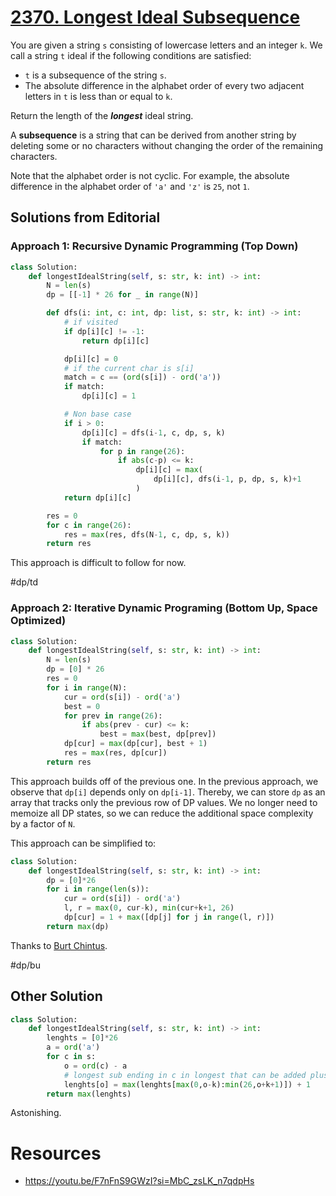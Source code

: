 # [2370. Longest Ideal Subsequence](https://leetcode.com/problems/longest-ideal-subsequence/description/?envType=daily-question&envId=2024-04-25)

You are given a string `s` consisting of lowercase letters and an integer `k`. We call a string `t` ideal if the following conditions are satisfied:

- `t` is a subsequence of the string `s`.
- The absolute difference in the alphabet order of every two adjacent letters in `t` is less than or equal to `k`.

Return the length of the ***longest*** ideal string.

A **subsequence** is a string that can be derived from another string by deleting some or no characters without changing the order of the remaining characters.

Note that the alphabet order is not cyclic. For example, the absolute difference in the alphabet order of `'a'` and `'z'` is `25`, not `1`.

## Solutions from Editorial

### Approach 1: Recursive Dynamic Programming (Top Down)

```python
class Solution:
	def longestIdealString(self, s: str, k: int) -> int:
		N = len(s)
		dp = [[-1] * 26 for _ in range(N)]

		def dfs(i: int, c: int, dp: list, s: str, k: int) -> int:
			# if visited
			if dp[i][c] != -1:
				return dp[i][c]

			dp[i][c] = 0
			# if the current char is s[i]
			match = c == (ord(s[i]) - ord('a'))
			if match:
				dp[i][c] = 1

			# Non base case
			if i > 0:
				dp[i][c] = dfs(i-1, c, dp, s, k)
				if match:
					for p in range(26):
						if abs(c-p) <= k:
							dp[i][c] = max(
								dp[i][c], dfs(i-1, p, dp, s, k)+1
							)
			return dp[i][c]

		res = 0
		for c in range(26):
			res = max(res, dfs(N-1, c, dp, s, k))
		return res
```

This approach is difficult to follow for now. 

#dp/td

### Approach 2: Iterative Dynamic Programing (Bottom Up,  Space Optimized)

```python
class Solution:
    def longestIdealString(self, s: str, k: int) -> int:
        N = len(s)
        dp = [0] * 26
        res = 0
        for i in range(N):
            cur = ord(s[i]) - ord('a')
            best = 0
            for prev in range(26):
                if abs(prev - cur) <= k:
                    best = max(best, dp[prev])
            dp[cur] = max(dp[cur], best + 1)
            res = max(res, dp[cur])
        return res
```

This approach builds off of the previous one. In the previous approach, we observe that `dp[i]` depends only on `dp[i-1]`. Thereby, we can store `dp` as an array that tracks only the previous row of DP values. We no longer need to memoize all DP states, so we can reduce the additional space complexity by a factor of `N`. 

This approach can be simplified to:
```python
class Solution:
    def longestIdealString(self, s: str, k: int) -> int:
        dp = [0]*26
        for i in range(len(s)):
            cur = ord(s[i]) - ord('a')
            l, r = max(0, cur-k), min(cur+k+1, 26)
            dp[cur] = 1 + max([dp[j] for j in range(l, r)])
        return max(dp)
```

Thanks to [Burt Chintus](https://leetcode.com/mxmb/).

#dp/bu

## Other Solution

```python
class Solution:
    def longestIdealString(self, s: str, k: int) -> int:
        lenghts = [0]*26
        a = ord('a')
        for c in s:
            o = ord(c) - a
            # longest sub ending in c in longest that can be added plus 1 for adding c
            lenghts[o] = max(lenghts[max(0,o-k):min(26,o+k+1)]) + 1
        return max(lenghts)
```

Astonishing.

# Resources
- https://youtu.be/F7nFnS9GWzI?si=MbC_zsLK_n7qdpHs